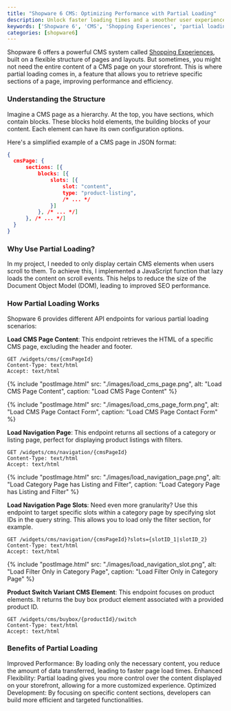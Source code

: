 ```yaml
---
title: "Shopware 6 CMS: Optimizing Performance with Partial Loading"
description: Unlock faster loading times and a smoother user experience for your Shopware 6 storefront with CMS partial loading! This blog post dives into how partial loading works, its benefits, and different API endpoints to target specific content sections.
keywords: ['Shopware 6', 'CMS', 'Shopping Experiences', 'partial loading', 'performance optimization']
categories: [shopware6]
---
```


Shopware 6 offers a powerful CMS system called [Shopping Experiences](https://developer.shopware.com/docs/concepts/commerce/content/shopping-experiences-cms.html#page), built on a flexible structure of pages and layouts. But sometimes, you might not need the entire content of a CMS page on your storefront. This is where partial loading comes in, a feature that allows you to retrieve specific sections of a page, improving performance and efficiency.

### Understanding the Structure

Imagine a CMS page as a hierarchy. At the top, you have sections, which contain blocks. These blocks hold elements, the building blocks of your content. Each element can have its own configuration options.

Here's a simplified example of a CMS page in JSON format:

```json
{
  cmsPage: {
      sections: [{
          blocks: [{
              slots: [{
                  slot: "content",
                  type: "product-listing",
                  /* ... */
              }]
          }, /* ... */]
      }, /* ... */]
  }
}
```

### Why Use Partial Loading?

In my project, I needed to only display certain CMS elements when users scroll to them. To achieve this, I implemented a JavaScript function that lazy loads the content on scroll events. This helps to reduce the size of the Document Object Model (DOM), leading to improved SEO performance.

### How Partial Loading Works

Shopware 6 provides different API endpoints for various partial loading scenarios:

**Load CMS Page Content**: This endpoint retrieves the HTML of a specific CMS page, excluding the header and footer.

```http
GET /widgets/cms/{cmsPageId}
Content-Type: text/html
Accept: text/html
```

{% include "postImage.html" src: "./images/load_cms_page.png", alt: "Load CMS Page Content", caption: "Load CMS Page Content" %}

{% include "postImage.html" src: "./images/load_cms_page_form.png", alt: "Load CMS Page Contact Form", caption: "Load CMS Page Contact Form" %}


**Load Navigation Page**: This endpoint returns all sections of a category or listing page, perfect for displaying product listings with filters.

```http
GET /widgets/cms/navigation/{cmsPageId}
Content-Type: text/html
Accept: text/html
```

{% include "postImage.html" src: "./images/load_navigation_page.png", alt: "Load Category Page has Listing and Filter", caption: "Load Category Page has Listing and Filter" %}

**Load Navigation Page Slots**: Need even more granularity? Use this endpoint to target specific slots within a category page by specifying slot IDs in the query string. This allows you to load only the filter section, for example.

```http
GET /widgets/cms/navigation/{cmsPageId}?slots={slotID_1|slotID_2}
Content-Type: text/html
Accept: text/html
```

{% include "postImage.html" src: "./images/load_navigation_slot.png", alt: "Load Filter Only in Category Page", caption: "Load Filter Only in Category Page" %}

**Product Switch Variant CMS Element**: This endpoint focuses on product elements. It returns the buy box product element associated with a provided product ID.

```http
GET /widgets/cms/buybox/{productId}/switch
Content-Type: text/html
Accept: text/html
```


### Benefits of Partial Loading

Improved Performance: By loading only the necessary content, you reduce the amount of data transferred, leading to faster page load times.
Enhanced Flexibility: Partial loading gives you more control over the content displayed on your storefront, allowing for a more customized experience.
Optimized Development: By focusing on specific content sections, developers can build more efficient and targeted functionalities.
